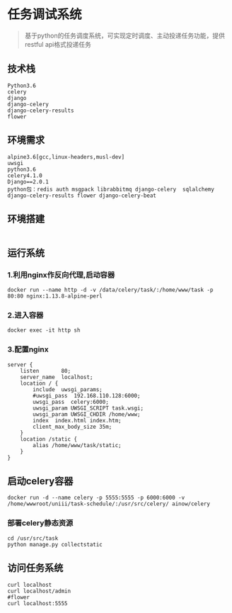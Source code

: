 # 任务调试系统

> 基于python的任务调度系统，可实现定时调度、主动投递任务功能，提供restful api格式投递任务

## 技术栈
```
Python3.6
celery
django
django-celery
django-celery-results
flower
```

## 环境需求
```
alpine3.6[gcc,linux-headers,musl-dev]
uwsgi
python3.6
celery4.1.0
Django==2.0.1
python包：redis auth msgpack librabbitmq django-celery  sqlalchemy django-celery-results flower django-celery-beat
```

## 环境搭建
```

```

## 运行系统

### 1.利用nginx作反向代理,启动容器
```
docker run --name http -d -v /data/celery/task/:/home/www/task -p 80:80 nginx:1.13.8-alpine-perl
```
### 2.进入容器
```
docker exec -it http sh
```
### 3.配置nginx
```
server {
    listen       80;
    server_name  localhost;
    location / {
        include  uwsgi_params;
        #uwsgi_pass  192.168.110.128:6000;
        uwsgi_pass  celery:6000;
        uwsgi_param UWSGI_SCRIPT task.wsgi;
        uwsgi_param UWSGI_CHDIR /home/www;
        index  index.html index.htm;
        client_max_body_size 35m;
    }
    location /static {
        alias /home/www/task/static;
    }
}
```

## 启动celery容器
```
docker run -d --name celery -p 5555:5555 -p 6000:6000 -v /home/wwwroot/uniii/task-schedule/:/usr/src/celery/ ainow/celery
```
### 部署celery静态资源
```
cd /usr/src/task
python manage.py collectstatic
```

## 访问任务系统
```
curl localhost
curl localhost/admin
#flower
curl localhost:5555 
```
